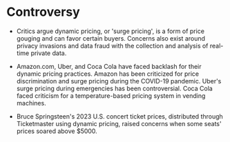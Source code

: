 # Controversy

- Critics argue dynamic pricing, or 'surge pricing', is a form of price gouging and can favor certain buyers. Concerns also exist around privacy invasions and data fraud with the collection and analysis of real-time private data.

- Amazon.com, Uber, and Coca Cola have faced backlash for their dynamic pricing practices. Amazon has been criticized for price discrimination and surge pricing during the COVID-19 pandemic. Uber's surge pricing during emergencies has been controversial. Coca Cola faced criticism for a temperature-based pricing system in vending machines.

- Bruce Springsteen's 2023 U.S. concert ticket prices, distributed through Ticketmaster using dynamic pricing, raised concerns when some seats' prices soared above $5000.

